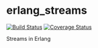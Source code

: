 # erlang_streams

[![Build Status](https://travis-ci.org/epappas/erl_streams.svg)](https://travis-ci.org/epappas/erl_streams)
[![Coverage Status](https://coveralls.io/repos/epappas/erl_streams/badge.svg)](https://coveralls.io/r/epappas/erl_streams)

Streams in Erlang

